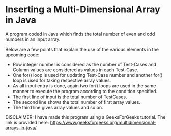 # Inserting a Multi-Dimensional Array in Java
A program coded in Java which finds the total number of even and odd numbers in an input array. 

Below are a few points that explain the use of the various elements in the upcoming code:

- Row integer number is considered as the number of Test-Cases and Column values are considered as values in each Test-Case.
- One for() loop is used for updating Test-Case number and another for() loop is used for taking respective array values.
- As all input entry is done, again two for() loops are used in the same manner to execute the program according to the condition specified.
- The first line of input is the total number of TestCases.
- The second line shows the total number of first array values.
- The third line gives array values and so on.

DISCLAIMER: I have made this program using a GeeksForGeeks tutorial. The link is provided here: https://www.geeksforgeeks.org/multidimensional-arrays-in-java/
